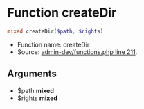 Function createDir
===========================





```php
mixed createDir($path, $rights)
```

* Function name: createDir
* Source: [admin-dev/functions.php line 211](https://github.com/PrestaShop/PrestaShop/blob/1.5.0.15/admin-dev/functions.php#L211).

Arguments
---------

* $path **mixed**
* $rights **mixed**

